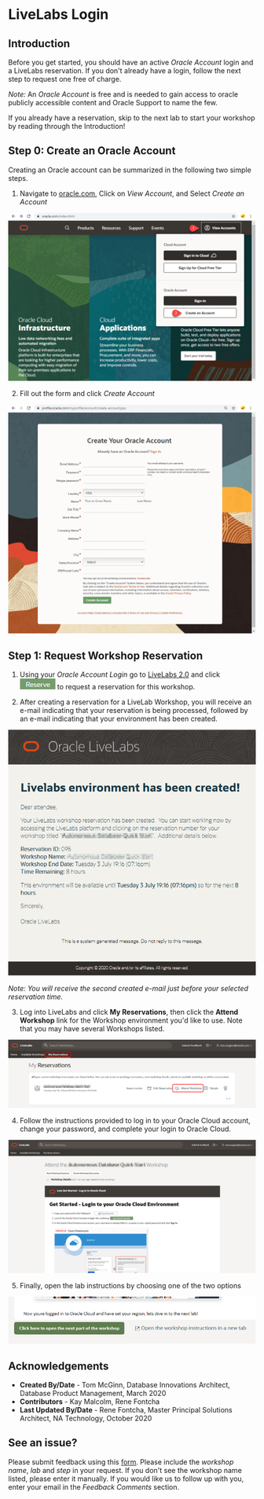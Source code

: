 # LiveLabs Login

## Introduction

Before you get started, you should have an active *Oracle Account* login and a LiveLabs reservation. If you don't already have a login, follow the next step to request one free of charge.

*Note:* An *Oracle Account* is free and is needed to gain access to oracle publicly accessible content and Oracle Support to name the few.

If you already have a reservation, skip to the next lab to start your workshop by reading through the Introduction!

## Step 0: **Create an Oracle Account**
Creating an Oracle account can be summarized in the following two simple steps.

1. Navigate to [oracle.com](http://www.oracle.com), Click on *View Account*, and Select *Create an Account*

![](images/create-account-oracle-1.png " ")

2. Fill out the form and click *Create Account*

![](images/create-account-oracle-2.png " ")

## Step 1: **Request Workshop Reservation**
1. Using your *Oracle Account Login* go to [LiveLabs 2.0](http://bit.ly/golivelabs) and click  ![](images/reserve.png) to request a reservation for this workshop.

2. After creating a reservation for a LiveLab Workshop, you will receive an e-mail indicating that your reservation is being processed, followed by an e-mail indicating that your environment has been created.

  ![](images/livelab-env-created-email.png " ")

  *Note: You will receive the second created e-mail just before your selected reservation time.*

3. Log into LiveLabs and click **My Reservations**, then click the **Attend Workshop** link for the Workshop environment you'd like to use. Note that you may have several Workshops listed.

  ![](images/my-reservations.png " ")

4. Follow the instructions provided to log in to your Oracle Cloud account, change your password, and complete your login to Oracle Cloud.

  ![](images/attend-workshop-1.png " ")

5. Finally, open the lab instructions by choosing one of the two options

  ![](images/open-workshop.png " ")

## Acknowledgements

- **Created By/Date** - Tom McGinn, Database Innovations Architect, Database Product Management, March 2020
- **Contributors** - Kay Malcolm, Rene Fontcha
- **Last Updated By/Date** - Rene Fontcha, Master Principal Solutions Architect, NA Technology, October 2020

## See an issue?
Please submit feedback using this [form](https://apexapps.oracle.com/pls/apex/f?p=133:1:::::P1_FEEDBACK:1). Please include the *workshop name*, *lab* and *step* in your request.  If you don't see the workshop name listed, please enter it manually. If you would like us to follow up with you, enter your email in the *Feedback Comments* section.
